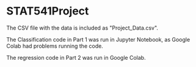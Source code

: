 # STAT541Project

The CSV file with the data is included as "Project_Data.csv". 

The Classification code in Part 1 was run in Jupyter Notebook, as Google Colab had problems running the code. 

The regression code in Part 2 was run in Google Colab. 
